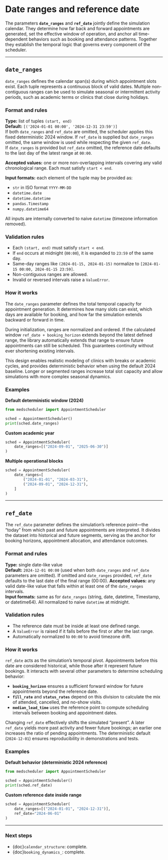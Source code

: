 # Date ranges and reference date

The parameters **`date_ranges`** and **`ref_date`** jointly define the simulation calendar. They determine how far back and forward appointments are generated, set the effective window of operation, and anchor all time-dependent behaviors such as booking and attendance patterns. Together they establish the temporal logic that governs every component of the scheduler.

---

## `date_ranges`

`date_ranges` defines the calendar span(s) during which appointment slots exist. Each tuple represents a continuous block of valid dates. Multiple non-contiguous ranges can be used to simulate seasonal or intermittent activity periods, such as academic terms or clinics that close during holidays.

### Format and rules

**Type:** list of tuples `(start, end)`  
**Default:** `[('2024-01-01 00:00', '2024-12-31 23:59')]`  
If both `date_ranges` and `ref_date` are omitted, the scheduler applies this fixed deterministic 2024 window. If `ref_date` is supplied but `date_ranges` omitted, the same window is used while respecting the given `ref_date`.  
If `date_ranges` is provided but `ref_date` omitted, the reference date defaults to the last day of the latest range at `00:00`.

**Accepted values:** one or more non-overlapping intervals covering any valid chronological range. Each must satisfy `start < end`.

**Input formats:** each element of the tuple may be provided as:  
- `str` in ISO format `YYYY-MM-DD`  
- `datetime.date`  
- `datetime.datetime`  
- `pandas.Timestamp`  
- `numpy.datetime64`  

All inputs are internally converted to naive `datetime` (timezone information removed).

### Validation rules

- Each `(start, end)` must satisfy `start < end`.  
- If `end` occurs at midnight (`00:00`), it is expanded to `23:59` of the same day.  
- Same-day ranges like `(2024-01-15, 2024-01-15)` normalize to `[2024-01-15 00:00, 2024-01-15 23:59]`.  
- Non-contiguous ranges are allowed.  
- Invalid or reversed intervals raise a `ValueError`.  

### How it works

The `date_ranges` parameter defines the total temporal capacity for appointment generation. It determines how many slots can exist, which days are available for booking, and how far the simulation extends backward or forward in time.

During initialization, ranges are normalized and ordered. If the calculated window `ref_date + booking_horizon` extends beyond the latest defined range, the library automatically extends that range to ensure future appointments can still be scheduled. This guarantees continuity without ever shortening existing intervals.

This design enables realistic modeling of clinics with breaks or academic cycles, and provides deterministic behavior when using the default 2024 baseline. Longer or segmented ranges increase total slot capacity and allow simulations with more complex seasonal dynamics.

### Examples

**Default deterministic window (2024)**
```python
from medscheduler import AppointmentScheduler

sched = AppointmentScheduler()
print(sched.date_ranges)
```

**Custom academic year**
```python
sched = AppointmentScheduler(
    date_ranges=[("2024-09-01", "2025-06-30")]
)
```

**Multiple operational blocks**
```python
sched = AppointmentScheduler(
    date_ranges=[
        ("2024-01-01", "2024-03-31"),
        ("2024-09-01", "2024-12-31"),
    ]
)
```

---

## `ref_date`

The `ref_date` parameter defines the simulation’s reference point—the “today” from which past and future appointments are interpreted. It divides the dataset into historical and future segments, serving as the anchor for booking horizons, appointment allocation, and attendance outcomes.

### Format and rules

**Type:** single date-like value  
**Default:** `2024-12-01 00:00` (used when both `date_ranges` and `ref_date` parameters are omitted).
If omitted and `date_ranges` provided, `ref_date` defaults to the last date of the final range (00:00). 
**Accepted values:** any valid date-like value that falls within at least one of the `date_ranges` intervals.  
**Input formats:** same as for `date_ranges` (string, date, datetime, Timestamp, or datetime64). All normalized to naive `datetime` at midnight.



### Validation rules

- The reference date must be inside at least one defined range.  
- A `ValueError` is raised if it falls before the first or after the last range.  
- Automatically normalized to `00:00` to avoid timezone drift.  

### How it works

`ref_date` acts as the simulation’s temporal pivot. Appointments before this date are considered historical, while those after it represent future bookings. It interacts with several other parameters to determine scheduling behavior:

- **`booking_horizon`** ensures a sufficient forward window for future appointments beyond the reference date.
- **`fill_rate`** and **`status_rates`** depend on this division to calculate the mix of attended, cancelled, and no-show visits.
- **`median_lead_time`** uses the reference point to compute scheduling intervals between booking and appointment dates.

Changing `ref_date` effectively shifts the simulated “present”. A later `ref_date` yields more past activity and fewer future bookings; an earlier one increases the ratio of pending appointments. The deterministic default (`2024-12-01`) ensures reproducibility in demonstrations and tests.

### Examples

**Default behavior (deterministic 2024 reference)**
```python
from medscheduler import AppointmentScheduler

sched = AppointmentScheduler()
print(sched.ref_date)
```

**Custom reference date inside range**
```python
sched = AppointmentScheduler(
    date_ranges=[("2024-01-01", "2024-12-31")],
    ref_date="2024-06-01"
)
```

---

### Next steps

- {doc}`calendar_structure`: complete.  
- {doc}`booking_dynamics_`: complete.  


